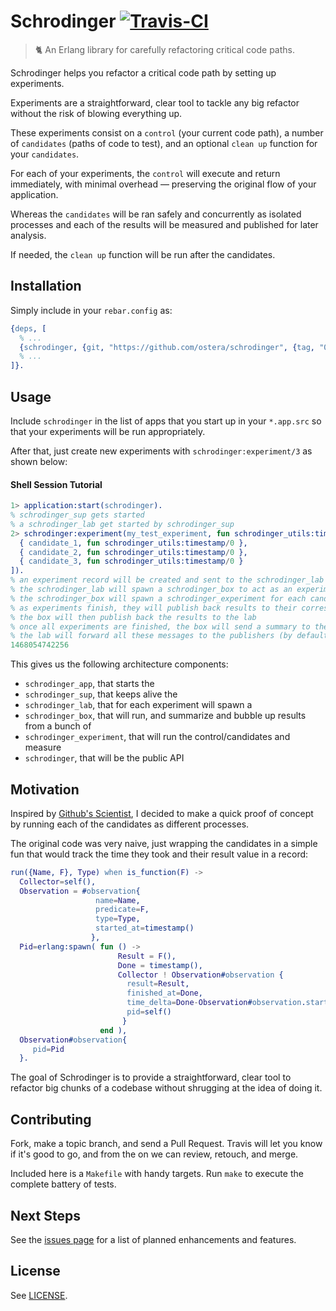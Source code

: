 # Schrodinger [![Travis-CI](https://api.travis-ci.org/ostera/schrodinger.svg)](https://travis-ci.org/ostera/schrodinger)
> 🐈 An Erlang library for carefully refactoring critical code paths.

Schrodinger helps you refactor a critical code path by setting up experiments.

Experiments are a straightforward, clear tool to tackle any big refactor without 
the risk of blowing everything up.

These experiments consist on a `control` (your current code path), a number of
`candidates` (paths of code to test), and an optional `clean up` function for your
`candidates`.

For each of your experiments, the `control` will execute and return immediately,
with minimal overhead &mdash; preserving the original flow of your application.

Whereas the `candidates` will be ran safely and concurrently as isolated processes
and each of the results will be measured and published for later analysis.

If needed, the `clean up` function will be run after the candidates.

## Installation

Simply include in your `rebar.config` as:

```erlang
{deps, [
  % ...
  {schrodinger, {git, "https://github.com/ostera/schrodinger", {tag, "0.1.0"}}}
  % ...
]}.
```

## Usage

Include `schrodinger` in the list of apps that you start up in your `*.app.src` so
that your experiments will be run appropriately.

After that, just create new experiments with `schrodinger:experiment/3` as shown below:

#### Shell Session Tutorial

```erlang
1> application:start(schrodinger).
% schrodinger_sup gets started
% a schrodinger_lab get started by schrodinger_sup
2> schrodinger:experiment(my_test_experiment, fun schrodinger_utils:timestamp/0, [
  { candidate_1, fun schrodinger_utils:timestamp/0 },
  { candidate_2, fun schrodinger_utils:timestamp/0 },
  { candidate_3, fun schrodinger_utils:timestamp/0 }
]).
% an experiment record will be created and sent to the schrodinger_lab gen_server
% the schrodinger_lab will spawn a schrodinger_box to act as an experiment supervisor
% the schrodinger_box will spawn a schrodinger_experiment for each candidate and the control
% as experiments finish, they will publish back results to their corresponding box
% the box will then publish back the results to the lab
% once all experiments are finished, the box will send a summary to the lab
% the lab will forward all these messages to the publishers (by default it's self())
1468054742256
```

This gives us the following architecture components:

* `schrodinger_app`, that starts the
* `schrodinger_sup`, that keeps alive the
* `schrodinger_lab`, that for each experiment will spawn a
* `schrodinger_box`, that will run, and summarize and bubble up results from a bunch of
* `schrodinger_experiment`, that will run the control/candidates and measure
* `schrodinger`, that will be the public API

## Motivation

Inspired by [Github's Scientist](https://github.com/github/scientist), I decided to make
a quick proof of concept by running each of the candidates as different processes.

The original code was very naive, just wrapping the candidates in a simple fun that
would track the time they took and their result value in a record:

```erlang
run({Name, F}, Type) when is_function(F) ->
  Collector=self(),
  Observation = #observation{
                   name=Name,
                   predicate=F,
                   type=Type,
                   started_at=timestamp()
                  },
  Pid=erlang:spawn( fun () ->
                        Result = F(),
                        Done = timestamp(),
                        Collector ! Observation#observation {
                          result=Result,
                          finished_at=Done,
                          time_delta=Done-Observation#observation.started_at,
                          pid=self()
                         }
                    end ),
  Observation#observation{
     pid=Pid
  }.
```

The goal of Schrodinger is to provide a straightforward, clear tool to refactor big
chunks of a codebase without shrugging at the idea of doing it.

## Contributing

Fork, make a topic branch, and send a Pull Request. Travis will let you know if
it's good to go, and from the on we can review, retouch, and merge.

Included here is a `Makefile` with handy targets. Run `make` to execute the complete
battery of tests.

## Next Steps

See the [issues page](https://github.com/ostera/schrodinger/issues?q=is%3Aopen+is%3Aissue+label%3Aenhancement) for a list of planned enhancements and features.

## License

See [LICENSE](https://github.com/ostera/schrodinger/blob/master/LICENSE).

